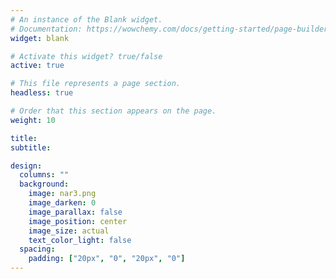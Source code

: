 ```yaml
---
# An instance of the Blank widget.
# Documentation: https://wowchemy.com/docs/getting-started/page-builder/
widget: blank

# Activate this widget? true/false
active: true

# This file represents a page section.
headless: true

# Order that this section appears on the page.
weight: 10

title: 
subtitle:

design:
  columns: ""
  background:
    image: nar3.png
    image_darken: 0
    image_parallax: false
    image_position: center
    image_size: actual
    text_color_light: false
  spacing:
    padding: ["20px", "0", "20px", "0"]
---
```

